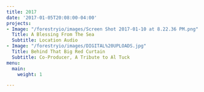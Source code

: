```yaml
---
title: 2017
date: '2017-01-05T20:08:00-04:00'
projects:
- Image: "/forestryio/images/Screen Shot 2017-01-10 at 8.22.36 PM.png"
  Title: A Blessing From The Sea
  Subtitle: Location Audio
- Image: "/forestryio/images/DIGITAL%20UPLOADS.jpg"
  Title: Behind That Big Red Curtain
  Subtitle: Co-Producer, A Tribute to Al Tuck
menu:
  main:
    weight: 1

---
```

